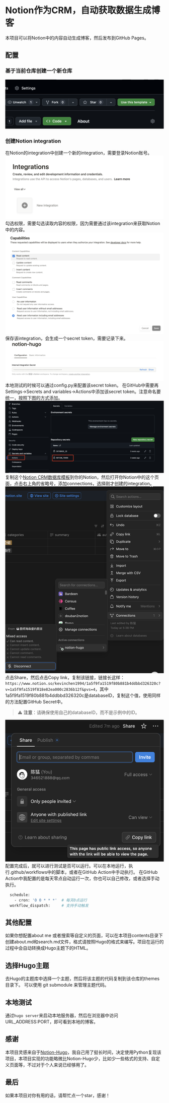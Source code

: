 # Notion作为CRM，自动获取数据生成博客
本项目可以将Notion中的内容自动生成博客，然后发布到GitHub Pages。
## 配置
### 基于当前仓库创建一个新仓库
![复制该仓库](/resources/github_template.png)
### 创建Notion integration
在Notion的integration中创建一个新的integration，需要登录Notion账号。
![创建Notion integration](/resources/notion_integrations.png)
勾选权限，需要勾选读取内容的权限，因为需要通过该integration来获取Notion中的内容。
![Notion integration config](/resources/notion_integration_config.png)
保存该integration，会生成一个secret token，需要记录下来。
![Notion integration config](/resources/notion_integration_secret.png)
本地测试的时候可以通过config.py来配置该secret token。
在GitHub中需要再Settings->Secrets and variables->Actions中添加该secret token。注意命名要统一，按照下图的方式添加。
![GitHub Secret](/resources/github_secret.png)
复制这个[Notion CRM数据库模板](https://www.notion.so/kevinchen1994/1a5f9fa1519f80b881b4ddbbd326320c?v=1a5f9fa1519f818e82ea000c2836b12f&pvs=4)到你的Notion，然后打开你Notion中的这个页面，点击右上角的省略号，添加connections，选择刚才创建的integration。
![Notion connection](/resources/notion_connection.png)
点击Share，然后点击Copy link，复制该链接，链接长这样：`https://www.notion.so/kevinchen1994/1a5f9fa1519f80b881b4ddbbd326320c?v=1a5f9fa1519f818e82ea000c2836b12f&pvs=4`，其中1a5f9fa1519f80b881b4ddbbd326320c是databaseID，复制这个值，使用同样的方法配置GitHub Secret中。
> ⚠️ **注意**：请确保使用自己的databaseID，而不是示例中的ID。

![Github databaseID](/resources/databaseID.png)
配置完成后，就可以进行测试是否可以运行。可以在本地运行，执行.github/workflows中的脚本，或者在GitHub Action中手动执行。
在GitHub Action中我配置的是每天零点自动运行一次，你也可以自己修改，或者选择手动执行。
```bash
  schedule:
    - cron: '0 0 * * *'  # 每天0点运行
  workflow_dispatch:     # 支持手动触发
```
## 其他配置
如果你想配置about me 或者搜索等自定义的页面，可以在本项目contents目录下创建about.md和search.md文件，格式请按照Hugo的格式来编写。项目在运行的过程中会自动转换成Hugo主题下的HTML。
## 选择Hugo主题
去Hugo的主题库中选择一个主题，然后将该主题的代码复制到该仓库的themes目录下。
可以使用 git submodule 来管理主题代码。
## 本地测试
通过```hugo server```来启动本地服务器，然后在浏览器中访问URL_ADDRESS:PORT，即可看到本地的博客。
## 感谢
本项目灵感来自于[Notion-Hugo](https://github.com/HEIGE-PCloud/Notion-Hugo)，我自己用了挺长时间，决定使用Python复现该项目，本项目实现的功能略微比Notion-Hugo少，比如少一些格式的支持、自定义页面等，不过对于个人来说已经够用了。
## 最后
如果本项目对你有用的话，请帮忙点一个star，感谢！